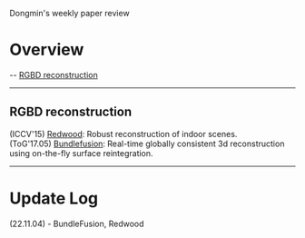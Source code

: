 Dongmin's weekly paper review
# Overview
-- [RGBD reconstruction](#RGBD-reconstruction) 

---
## RGBD reconstruction
(ICCV'15) [Redwood](): Robust reconstruction of indoor scenes.  
(ToG'17.05) [Bundlefusion](): Real-time globally consistent 3d reconstruction using on-the-fly surface reintegration.  

---
# Update Log
(22.11.04) - BundleFusion, Redwood
